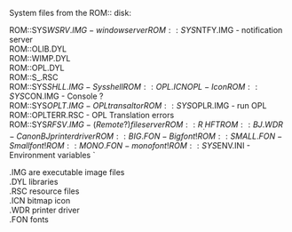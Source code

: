 System files from the ROM:: disk:

ROM::SYS$WSRV.IMG - window server  
ROM::SYS$NTFY.IMG - notification server  
ROM::OLIB.DYL   
ROM::WIMP.DYL  
ROM::OPL.DYL  
ROM::S_.RSC  
ROM::SYS$SHLL.IMG - Sys shell  
ROM::OPL.ICN OPL - Icon  
ROM::SYS$CON.IMG - Console ?  
ROM::SYS$OPLT.IMG - OPL transaltor  
ROM::SYS$OPLR.IMG - run OPL  
ROM::OPLTERR.RSC - OPL Translation errors  
ROM::SYS$RFSV.IMG - (Remote?) file server  
ROM::R_.HFT  
ROM::BJ.WDR - Canon BJ printer driver  
ROM::BIG.FON - Big font!  
ROM::SMALL.FON - Small font!  
ROM::MONO.FON - mono font!  
ROM::SYS$ENV.INI - Environment variables  `
  
.IMG are executable image files  
.DYL libraries  
.RSC resource files  
.ICN bitmap icon  
.WDR printer driver  
.FON fonts  
